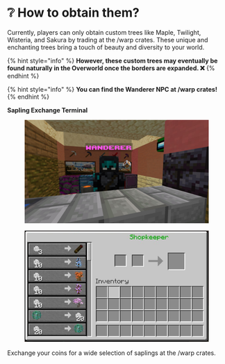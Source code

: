 # ❔ How to obtain them?

Currently, players can only obtain custom trees like Maple, Twilight, Wisteria, and Sakura by trading at the /warp crates. These unique and enchanting trees bring a touch of beauty and diversity to your world.



{% hint style="info" %}
**However, these custom trees may eventually be found naturally in the Overworld once the borders are expanded. ❌**
{% endhint %}

{% hint style="info" %}
**You can find the Wanderer NPC at /warp crates!**
{% endhint %}

&#x20;                                                                      **Sapling Exchange Terminal**

<div align="center" data-full-width="true">

<figure><img src="../../.gitbook/assets/image (1) (1) (1) (1).png" alt="" width="563"><figcaption></figcaption></figure>

</div>

<div align="center" data-full-width="true">

<figure><img src="../../.gitbook/assets/image (2) (1) (1) (1).png" alt=""><figcaption></figcaption></figure>

</div>

Exchange your coins for a wide selection of saplings at the /warp crates.

